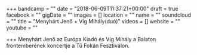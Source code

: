+++
bandcamp = ""
date = "2018-06-09T11:37:21+00:00"
draft = true
facebook = ""
gigDate = ""
images = []
location = ""
name = ""
soundcloud = ""
title = "Menyhárt Jenő + Víg Mihály(duó)"
videos = []
website = ""
youtube = ""

+++
Menyhárt Jenő az Európa Kiadó és Víg Mihály a Balaton frontemberének koncertje a Tű Fokán Fesztiválon.